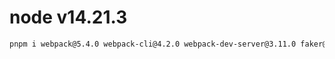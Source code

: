 # node v14.21.3

```bash
pnpm i webpack@5.4.0 webpack-cli@4.2.0 webpack-dev-server@3.11.0 faker@5.1.0 html-webpack-plugin@4.5.0
```

